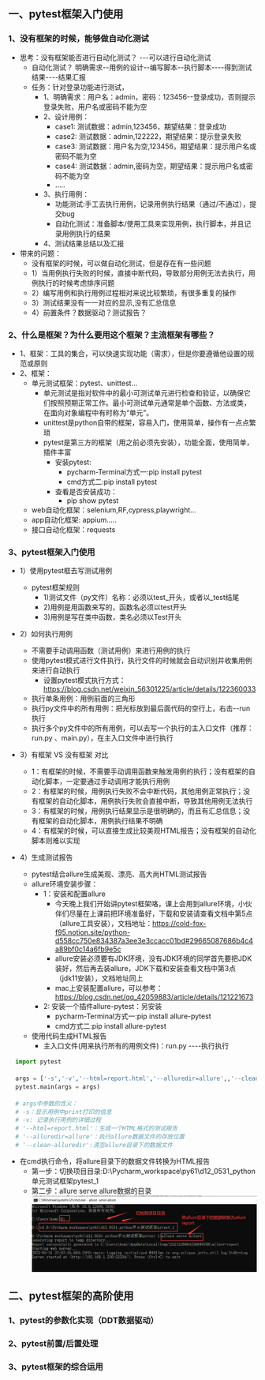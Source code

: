 ## 一、pytest框架入门使用
### 1、没有框架的时候，能够做自动化测试
- 思考：没有框架能否进行自动化测试？  ---可以进行自动化测试
  - 自动化测试？  明确需求--用例的设计--编写脚本--执行脚本----得到测试结果----结果汇报
  - 任务：针对登录功能进行测试，
    - 1、明确需求：用户名：admin，密码：123456--登录成功，否则提示登录失败，用户名或密码不能为空
    - 2、设计用例：
      - case1: 测试数据：admin,123456，期望结果：登录成功
      - case2: 测试数据：admin,122222，期望结果：提示登录失败
      - case3: 测试数据：用户名为空,123456，期望结果：提示用户名或密码不能为空
      - case4: 测试数据：admin,密码为空，期望结果：提示用户名或密码不能为空
      - .....
    - 3、执行用例：
      - 功能测试:手工去执行用例，记录用例执行结果（通过/不通过），提交bug
      - 自动化测试：准备脚本/使用工具来实现用例，执行脚本，并且记录用例执行的结果
    - 4、测试结果总结以及汇报
- 带来的问题：
  - 没有框架的时候，可以做自动化测试，但是存在有一些问题
  - 1）当用例执行失败的时候，直接中断代码，导致部分用例无法去执行，用例执行的时候考虑排序问题
  - 2）编写用例和执行用例过程相对来说比较繁琐，有很多重复的操作
  - 3）测试结果没有一一对应的显示,没有汇总信息
  - 4）前置条件？数据驱动？测试报告？

### 2、什么是框架？为什么要用这个框架？主流框架有哪些？
- 1、框架：工具的集合，可以快速实现功能（需求），但是你要遵循他设置的规范或原则
- 2、框架：
  - 单元测试框架：pytest、unittest...
    - 单元测试是指对软件中的最小可测试单元进行检查和验证，以确保它们按照预期正常工作。最小可测试单元通常是单个函数、方法或类，在面向对象编程中有时称为“单元”。 
    - unittest是python自带的框架，容易入门，使用简单，操作有一点点繁琐
    - pytest是第三方的框架（用之前必须先安装），功能全面，使用简单，插件丰富
      - 安装pytest:
        - pycharm-Terminal方式一:pip install pytest
        - cmd方式二:pip install pytest
      - 查看是否安装成功：
        - pip show pytest
  - web自动化框架：selenium,RF,cypress,playwright...
  - app自动化框架: appium.....
  - 接口自动化框架：requests

### 3、pytest框架入门使用
- 1）使用pytest框去写测试用例 
  - pytest框架规则
    - 1)测试文件（py文件）名称：必须以test_开头，或者以_test结尾
    - 2)用例是用函数来写的，函数名必须以test开头
    - 3)用例是写在类中函数，类名必须以Test开头
- 2）如何执行用例
  - 不需要手动调用函数（测试用例）来进行用例的执行
  - 使用pytest模式进行文件执行，执行文件的时候就会自动识别并收集用例来进行自动执行
    - 设置pytest模式执行方式：https://blog.csdn.net/weixin_56301225/article/details/122360033
  - 执行单条用例：用例前面的三角形
  - 执行py文件中的所有用例：把光标放到最后面代码的空行上，右击--run执行
  - 执行多个py文件中的所有用例，可以去写一个执行的主入口文件（推荐：run.py 、main.py），在主入口文件中进行执行

- 3）有框架  VS  没有框架 对比
  - 1：有框架的时候，不需要手动调用函数来触发用例的执行；没有框架的自动化脚本，一定要通过手动调用才能执行用例
  - 2：有框架的时候，用例执行失败不会中断代码，其他用例正常执行；没有框架的自动化脚本，用例执行失败会直接中断，导致其他用例无法执行
  - 3：有框架的时候，用例执行结果显示是很明确的，而且有汇总信息；没有框架的自动化脚本，用例执行结果不明确
  - 4：有框架的时候，可以直接生成比较美观HTML报告；没有框架的自动化脚本则难以实现

- 4）生成测试报告
  - pytest结合allure生成美观、漂亮、高大尚HTML测试报告
  - allure环境安装步骤：
    - 1：安装和配置allure
      - 今天晚上我们开始讲pytest框架咯，课上会用到allure环境，小伙伴们尽量在上课前把环境准备好，下载和安装请查看文档中第5点（allure工具安装），文档地址：https://cold-fox-f95.notion.site/python-d558cc750e834387a3ee3e3ccacc01bd#29665087686b4c4a89bf0c14a6fb9e5c
      - allure安装必须要有JDK环境，没有JDK环境的同学首先要把JDK装好，然后再去装allure，JDK下载和安装查看文档中第3点（jdk11安装），文档地址同上
      - mac上安装配置allure，可以参考：https://blog.csdn.net/qq_42059883/article/details/121221673
    - 2: 安装一个插件allure-pytest：另安装
      - pycharm-Terminal方式一:pip install allure-pytest
      - cmd方式二:pip install allure-pytest
  - 使用代码生成HTML报告
    - 主入口文件(用来执行所有的用例文件)：run.py ----执行执行
```python
  import pytest
  
  args = ['-s','-v','--html=report.html','--alluredir=allure',,'--clean-alluredir']
  pytest.main(args = args)
  
  # args中参数的含义：
  # -s：显示用例中print打印的信息
  # -v: 记录执行用例的详细过程
  # '--html=report.html'：生成一个HTML格式的测试报告
  # '--alluredir=allure'：执行allure数据文件的存放位置
  # '--clean-alluredir':清空allure目录下的数据文件
```
  - 在cmd执行命令，将allure目录下的数据文件转换为HTML报告
    - 第一步：切换项目目录:D:\Pycharm_workspace\py61\d12_0531_python单元测试框架pytest_1
    - 第二步：allure serve allure数据的目录
    ![img.png](img.png)

    
## 二、pytest框架的高阶使用
### 1、pytest的参数化实现（DDT数据驱动）

### 2、pytest前置/后置处理

### 3、pytest框架的综合运用
